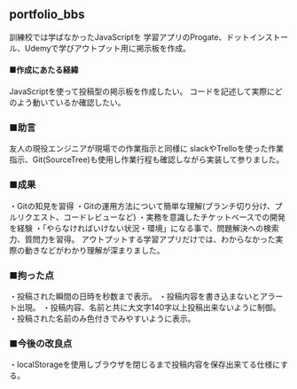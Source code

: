 ## portfolio_bbs

訓練校では学ばなかったJavaScriptを
学習アプリのProgate、ドットインストール、Udemyで学びアウトプット用に掲示板を作成。

#### ■作成にあたる経緯
JavaScriptを使って投稿型の掲示板を作成したい。
コードを記述して実際にどのよう動いているか確認したい。

### ■助言
友人の現役エンジニアが現場での作業指示と同様に
slackやTrelloを使った作業指示、Git(SourceTree)も使用し作業行程も確認しながら実装して参りました。

### ■成果
・Gitの知見を習得
・Gitの運用方法について簡単な理解(ブランチ切り分け、プルリクエスト、コードレビューなど)
・実務を意識したチケットベースでの開発を経験
・「やらなければいけない状況・環境」になる事で、問題解決への検索力、質問力を習得。
アウトプットする学習アプリだけでは、わからなかった実際の動きなどがわかり理解が深まりました。

### ■拘った点
・投稿された瞬間の日時を秒数まで表示。
・投稿内容を書き込まないとアラート出現。
・投稿内容、名前と共に大文字140字以上投稿出来ないように制御。
・投稿された名前のみ色付きでみやすいように表示。

### ■今後の改良点
・localStorageを使用しブラウザを閉じるまで投稿内容を保存出来てる仕様にする。
